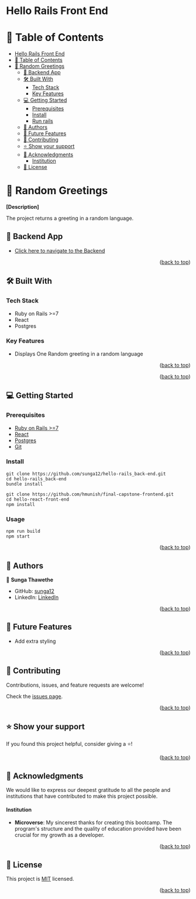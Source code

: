 # Hello Rails Front End

<a name="readme-top"></a>


# 📗 Table of Contents

- [Hello Rails Front End](#hello-rails-front-end)
- [📗 Table of Contents](#-table-of-contents)
- [📖 Random Greetings ](#-random-greetings-)
  - [🚀 Backend App ](#-backend-app-)
  - [🛠 Built With ](#-built-with-)
    - [Tech Stack ](#tech-stack-)
    - [Key Features ](#key-features-)
  - [💻 Getting Started ](#-getting-started-)
    - [Prerequisites](#prerequisites)
    - [Install](#install)
    - [Run rails](#run-rails)
  - [👥 Authors ](#-authors-)
  - [🔭 Future Features ](#-future-features-)
  - [🤝 Contributing ](#-contributing-)
  - [⭐️ Show your support ](#️-show-your-support-)
  - [🙏 Acknowledgments ](#-acknowledgments-)
      - [Institution](#institution)
  - [📝 License ](#-license-)

<!-- PROJECT DESCRIPTION -->

# 📖 Random Greetings <a name="about-project"></a>

**[Description]**

The project returns a greeting in a random language.

## 🚀 Backend App <a name="frontend"></a>

- [Click here to navigate to the Backend ](https://github.com/sunga12/hello-rails_back-end)

<p align="right">(<a href="#readme-top">back to top</a>)</p>

## 🛠 Built With <a name="built-with"></a>

### Tech Stack <a name="tech-stack"></a>

- Ruby on Rails >=7
- React
- Postgres

### Key Features <a name="key-features"></a>

- Displays One Random greeting in a random language

<p align="right">(<a href="#readme-top">back to top</a>)</p>


<p align="right">(<a href="#readme-top">back to top</a>)</p>

<!-- GETTING STARTED -->

## 💻 Getting Started <a name="getting-started"></a>

### Prerequisites

- [Ruby on Rails >=7](https://rubyonrails.org/)
- [React](https://reactjs.org/)
- [Postgres](https://www.postgresql.org/)
- [Git](https://git-scm.com/downloads)

### Install

```
git clone https://github.com/sunga12/hello-rails_back-end.git
cd hello-rails_back-end
bundle install
```

```
git clone https://github.com/hmunish/final-capstone-frontend.git
cd hello-react-front-end
npm install
```

### Usage 

```
npm run build
npm start
```

<p align="right">(<a href="#readme-top">back to top</a>)</p>

<!-- AUTHORS -->

## 👥 Authors <a name="authors"></a>

👤 **Sunga Thawethe**

- GitHub: [sunga12](https://github.com/sunga12)
- LinkedIn: [LinkedIn](https://www.linkedin.com/in/sungabanja-thawethe/)

<p align="right">(<a href="#readme-top">back to top</a>)</p>

## 🔭 Future Features <a name="future-features"></a>

- Add extra styling

<p align="right">(<a href="#readme-top">back to top</a>)</p>

<!-- CONTRIBUTING -->

## 🤝 Contributing <a name="contributing"></a>

Contributions, issues, and feature requests are welcome!

Check the [issues page](../../issues/).

<p align="right">(<a href="#readme-top">back to top</a>)</p>

<!-- SUPPORT -->

## ⭐️ Show your support <a name="support"></a>

If you found this project helpful, consider giving a ⭐️!

<p align="right">(<a href="#readme-top">back to top</a>)</p>

<!-- ACKNOWLEDGEMENTS -->

## 🙏 Acknowledgments <a name="acknowledgements"></a>

We would like to express our deepest gratitude to all the people and institutions that have contributed to make this project possible.

#### Institution

- **Microverse**: My sincerest thanks for creating this bootcamp. The program's structure and the quality of education provided have been crucial for my growth as a developer.


<p align="right">(<a href="#readme-top">back to top</a>)</p>

<!-- LICENSE -->

## 📝 License <a name="license"></a>

This project is [MIT](./LICENSE) licensed.

<p align="right">(<a href="#readme-top">back to top</a>)</p>
